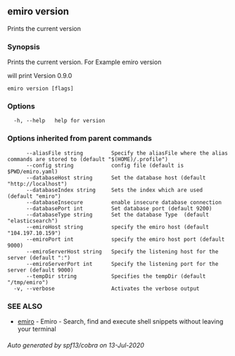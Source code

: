## emiro version

Prints the current version

### Synopsis

Prints the current version. For Example
emiro version 

will print
Version 0.9.0


```
emiro version [flags]
```

### Options

```
  -h, --help   help for version
```

### Options inherited from parent commands

```
      --aliasFile string         Specify the aliasFile where the alias commands are stored to (default "$(HOME)/.profile")
      --config string            config file (default is $PWD/emiro.yaml)
      --databaseHost string      Set the database host (default "http://localhost")
      --databaseIndex string     Sets the index which are used (default "emiro")
      --databaseInsecure         enable insecure database connection
      --databasePort int         Set database port (default 9200)
      --databaseType string      Set the database Type  (default "elasticsearch")
      --emiroHost string         specify the emiro host (default "104.197.10.159")
      --emiroPort int            specify the emiro host port (default 9000)
      --emiroServerHost string   Specify the listening host for the server (default ":")
      --emiroServerPort int      Specify the listening port for the server (default 9000)
      --tempDir string           Specifies the tempDir (default "/tmp/emiro")
  -v, --verbose                  Activates the verbose output
```

### SEE ALSO

* [emiro](emiro.md)	 - Emiro - Search, find and execute shell snippets without leaving your terminal

###### Auto generated by spf13/cobra on 13-Jul-2020

